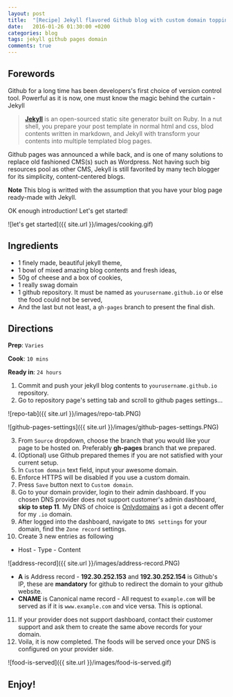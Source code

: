 ```yaml
---
layout: post
title:  "[Recipe] Jekyll flavored Github blog with custom domain topping"
date:   2016-01-26 01:30:00 +0200
categories: blog
tags: jekyll github pages domain
comments: true
---
```


## Forewords
Github for a long time has been developers's first choice of version control tool. Powerful as it is now, one must know the magic behind the curtain - Jekyll

> [**Jekyll**](https://jekyllrb.com/) is an open-sourced static site  generator built on Ruby. In a nut shell, you prepare your post template in normal html and css, blod contents written in markdown, and Jekyll with transform your contents into multiple templated blog pages.

Github pages was announced a while back, and is one of many solutions to replace old fashioned CMS(s) such as Wordpress. Not having such big resources pool as other CMS, Jekyll is still favorited by many tech blogger for its simplicity, content-centered blogs.

**Note** This blog is writted with the assumption that you have your blog page ready-made with Jekyll.

OK enough introduction! Let's get started!

![let's get started]({{ site.url }}/images/cooking.gif)

## Ingredients
- 1 finely made, beautiful jekyll theme,
- 1 bowl of mixed amazing blog contents and fresh ideas,
- 50g of cheese and a box of cookies,
- 1 really swag domain
- 1 github repository. It must be named as `yourusername.github.io` or else the food could not be served,
- And the last but not least, a `gh-pages` branch to present the final dish.

## Directions

**Prep**: `Varies`

**Cook**: `10 mins`

**Ready in**: `24 hours`

1. Commit and push your jekyll blog contents to `yourusername.github.io` repository.
2. Go to repository page's setting tab and scroll to github pages settings...

  ![repo-tab]({{ site.url }}/images/repo-tab.PNG)

  ![github-pages-settings]({{ site.url }}/images/github-pages-settings.PNG)

3. From `Source` dropdown, choose the branch that you would like your page to be hosted on. Preferably **gh-pages** branch that we prepared.
4. (Optional) use Github prepared themes if you are not satisfied with your current setup.
5. In `Custom domain` text field, input your awesome domain.
6. Enforce HTTPS will be disabled if you use a custom domain.
7. Press `Save` button next to `Custom domain`.
8. Go to your domain provider, login to their admin dashboard. If you chosen DNS provider does not support customer's admin dashboard, **skip to step 11**. My DNS of choice is [Onlydomains](onlydomains.com) as i got a decent offer for my `.io` domain.
9. After logged into the dashboard, navigate to `DNS settings` for your domain, find the `Zone record` settings.
10. Create 3 new entries as following

  * Host - Type - Content

  ![address-record]({{ site.url }}/images/address-record.PNG)

  * **A** is Address record - **192.30.252.153** and **192.30.252.154** is Github's IP, these are **mandatory** for github to redirect the domain to your github website.
  * **CNAME** is Canonical name record - All request to `example.com` will be served as if it is `www.example.com` and vice versa. This is optional.

11. If your provider does not support dashboard, contact their customer support and ask them to create the same above records for your domain.
12. Voila, it is now completed. The foods will be served once your DNS is configured on your provider side.

![food-is-served]({{ site.url }}/images/food-is-served.gif)

## Enjoy!
